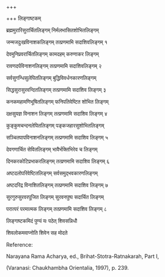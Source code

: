 +++

+++
लिङ्गाष्टकम्

ब्रह्ममुरारिसुरार्चितलिङ्गम् निर्मलभासितशोभितलिङ्गम् 

जन्मजदुःखविनाशकलिङ्गम् तत्प्रणमामि सदाशिवलिङ्गम् १

 

देवमुनिप्रवरार्चितलिङ्गम् कामदहम् करुणाकर लिङ्गम्

रावणदर्पविनाशनलिङ्गम् तत्प्रणमामि सदाशिवलिङ्गम् २

 

सर्वसुगन्धिसुलेपितलिङ्गम् बुद्धिविवर्धनकारणलिङ्गम्

सिद्धसुरासुरवन्दितलिङ्गम् तत्प्रणमामि सदाशिव लिङ्गम् ३

 

कनकमहामणिभूषितलिङ्गम् फनिपतिवेष्टित शोभित लिङ्गम्

दक्षसुयज्ञ विनाशन लिङ्गम् तत्प्रणमामि सदाशिव लिङ्गम् ४

 

कुङ्कुमचन्दनलेपितलिङ्गम् पङ्कजहारसुशोभितलिङ्गम्

सञ्चितपापविनाशनलिङ्गम् तत्प्रणमामि सदाशिव लिङ्गम् ५

 

देवगणार्चित सेवितलिङ्गम् भावैर्भक्तिभिरेव च लिङ्गम्

दिनकरकोटिप्रभाकरलिङ्गम् तत्प्रणमामि सदाशिव लिङ्गम् ६

 

अष्टदलोपरिवेष्टितलिङ्गम् सर्वसमुद्भवकारणलिङ्गम्

अष्टदरिद्र विनाशितलिङ्गम् तत्प्रणमामि सदाशिव लिङ्गम् ७

 

सुरगुरुसुरवरपूजित लिङ्गम् सुरवनपुष्प सदार्चित लिङ्गम्

परात्परं परमात्मक लिङ्गम् तत्प्रणमामि सदाशिव लिङ्गम् ८

 

लिङ्गाष्टकमिदं पुण्यं यः पठेत् शिवसन्निधौ

शिवलोकमवाप्नोति शिवेन सह मोदते 

Reference:

Narayana Rama Acharya, ed., Brihat-Stotra-Ratnakarah, Part I, 

(Varanasi: Chaukhambha Orientalia, 1997), p. 239.
